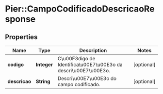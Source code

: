 # Pier::CampoCodificadoDescricaoResponse

## Properties
Name | Type | Description | Notes
------------ | ------------- | ------------- | -------------
**codigo** | **Integer** | C\u00F3digo de Identifica\u00E7\u00E3o da descri\u00E7\u00E3o. | [optional] 
**descricao** | **String** | Descri\u00E7\u00E3o do campo codificado. | [optional] 


